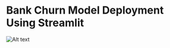 # **Bank Churn Model Deployment Using Streamlit**

![Alt text]("C:\Users\Saurabh\Pictures\ml.PNG")



